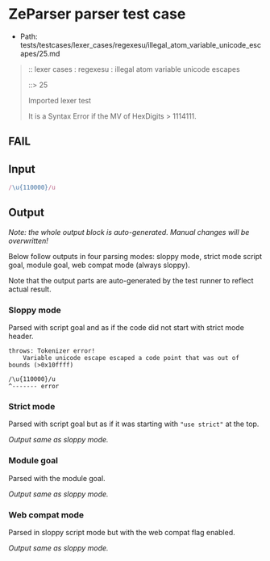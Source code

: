 # ZeParser parser test case

- Path: tests/testcases/lexer_cases/regexesu/illegal_atom_variable_unicode_escapes/25.md

> :: lexer cases : regexesu : illegal atom variable unicode escapes
>
> ::> 25
>
> Imported lexer test
>
> It is a Syntax Error if the MV of HexDigits > 1114111.

## FAIL

## Input

`````js
/\u{110000}/u
`````

## Output

_Note: the whole output block is auto-generated. Manual changes will be overwritten!_

Below follow outputs in four parsing modes: sloppy mode, strict mode script goal, module goal, web compat mode (always sloppy).

Note that the output parts are auto-generated by the test runner to reflect actual result.

### Sloppy mode

Parsed with script goal and as if the code did not start with strict mode header.

`````
throws: Tokenizer error!
    Variable unicode escape escaped a code point that was out of bounds (>0x10ffff)

/\u{110000}/u
^------- error
`````

### Strict mode

Parsed with script goal but as if it was starting with `"use strict"` at the top.

_Output same as sloppy mode._

### Module goal

Parsed with the module goal.

_Output same as sloppy mode._

### Web compat mode

Parsed in sloppy script mode but with the web compat flag enabled.

_Output same as sloppy mode._
